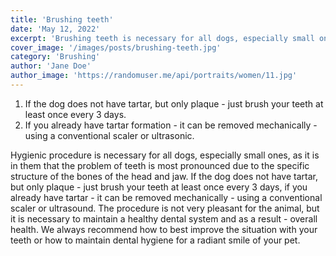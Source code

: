 ```yaml
---
title: 'Brushing teeth'
date: 'May 12, 2022'
excerpt: 'Brushing teeth is necessary for all dogs, especially small ones, as it is in them that the problem of teeth is most pronounced due to the specific structure of the bones of the head and jaw'
cover_image: '/images/posts/brushing-teeth.jpg'
category: 'Brushing'
author: 'Jane Doe'
author_image: 'https://randomuser.me/api/portraits/women/11.jpg'
---
```


1. If the dog does not have tartar, but only plaque - just brush your teeth at least once every 3 days.
2. If you already have tartar formation - it can be removed mechanically - using a conventional scaler or ultrasonic.

Hygienic procedure is necessary for all dogs, especially small ones, as it is in them that the problem of teeth is most pronounced due to the specific structure of the bones of the head and jaw.
If the dog does not have tartar, but only plaque - just brush your teeth at least once every 3 days, if you already have tartar - it can be removed mechanically - using a conventional scaler or ultrasound.
The procedure is not very pleasant for the animal, but it is necessary to maintain a healthy dental system and as a result - overall health.
We always recommend how to best improve the situation with your teeth or how to maintain dental hygiene for a radiant smile of your pet.
